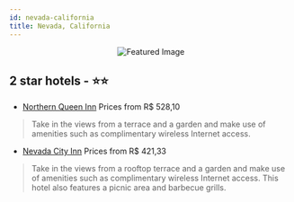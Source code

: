```yaml
---
id: nevada-california
title: Nevada, California
---
```


<center><img src="https://i.travelapi.com/hotels/9000000/8760000/8759900/8759847/1ced98dc_z.jpg" alt="Featured Image" /></center>


##  2 star hotels - ⭐️⭐️

-    [Northern Queen Inn](https://us.hurb.com/hotels/nevada/northern-queen-inn-JNP-JP413811?cmp=18055) Prices from R$ 528,10
   > Take in the views from a terrace and a garden and make use of amenities such as complimentary wireless Internet access.
-    [Nevada City Inn](https://us.hurb.com/hotels/nevada/nevada-city-inn-JNP-JP096114?cmp=18055) Prices from R$ 421,33
   > Take in the views from a rooftop terrace and a garden and make use of amenities such as complimentary wireless Internet access. This hotel also features a picnic area and barbecue grills.
